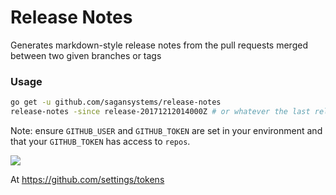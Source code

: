 # Release Notes

Generates markdown-style release notes from the pull requests merged between
two given branches or tags

### Usage

```sh
go get -u github.com/sagansystems/release-notes
release-notes -since release-20171212014000Z # or whatever the last release was
```

Note: ensure `GITHUB_USER` and `GITHUB_TOKEN` are set in your environment and
that your `GITHUB_TOKEN` has access to `repos`.

![](http://take.ms/k8mfl)

At https://github.com/settings/tokens
